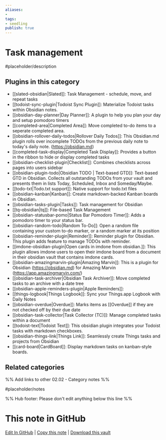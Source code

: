 ```yaml
---
aliases:
- 
tags: 
- seedling 
publish: true
---
```



# Task management

#placeholder/description 

## Plugins in this category

- [[slated-obsidian|Slated]]: Task Management - schedule, move, and repeat tasks
- [[todoist-sync-plugin|Todoist Sync Plugin]]: Materialize Todoist tasks within Obsidian notes.
- [[obsidian-day-planner|Day Planner]]: A plugin to help you plan your day and setup pomodoro timers
- [[completed-area|Completed Area]]: Move completed to-do items to a seperate completed area.
- [[obsidian-rollover-daily-todos|Rollover Daily Todos]]: This Obsidian.md plugin rolls over incomplete TODOs from the previous daily note to today's daily note. (https://obsidian.md)
- [[completed-task-display|Completed Task Display]]: Provides a button in the ribbon to hide or display completed tasks
- [[obsidian-checklist-plugin|Checklist]]: Combines checklists across pages into users sidebar
- [[obsidian-plugin-todo|Obsidian TODO | Text-based GTD]]: Text-based GTD in Obsidian. Collects all outstanding TODOs from your vault and presents them in lists Today, Scheduled, Inbox and Someday/Maybe.
- [[todo-txt|Todo.txt support]]: Native support for todo.txt files
- [[obsidian-kanban|Kanban]]: Create markdown-backed Kanban boards in Obsidian.
- [[obsidian-tasks-plugin|Tasks]]: Task management for Obsidian
- [[tq-obsidian|tq]]: File-based Task Management
- [[obsidian-statusbar-pomo|Status Bar Pomodoro Timer]]: Adds a pomodoro timer to your status bar.
- [[obsidian-random-todo|Random To-Do]]: Open a random file containing your custom to-do marker, or a random marker at its position
- [[obsidian-reminder-plugin|Reminder]]: Reminder plugin for Obsidian. This plugin adds feature to manage TODOs with reminder.
- [[imdone-obsidian-plugin|Open cards in imdone from obsidian.]]: This plugin allows imdone users to open their imdone board from a document in their obsidian vault that contains imdone cards.
- [[obsidian-amazingmarvin-plugin|Amazing Marvin]]: This is a plugin for Obsidian (https://obsidian.md) for Amazing Marvin (https://app.amazingmarvin.com/)
- [[obsidian-task-archiver|Obsidian Task Archiver]]: Move completed tasks to an archive with a date tree
- [[obsidian-apple-reminders-plugin|Apple Reminders]]: 
- [[things-logbook|Things Logbook]]: Sync your Things.app Logbook with Daily Notes
- [[obsidian-overdue|Overdue]]: Marks items as \[\[Overdue]] if they are not checked off by their due date
- [[obsidian-task-collector|Task Collector (TC)]]: Manage completed tasks within a document
- [[todoist-text|Todoist Text]]: This obsidian plugin integrates your Todoist tasks with markdown checkboxes.
- [[obsidian-things-link|Things Link]]: Seamlessly create Things tasks and projects from Obsidian
- [[card-board|CardBoard]]: Display markdown tasks on kanban-style boards.

## Related categories

%% Add links to other 02.02 - Category notes %%

#placeholder/notes

%% Hub footer: Please don't edit anything below this line %%

# This note in GitHub

<span class="git-footer">[Edit In GitHub](https://github.dev/obsidian-community/obsidian-hub/blob/main/02%20-%20Community%20Expansions/02.01%20Plugins%20by%20Category/Task%20management%20plugins.md "git-hub-edit-note") | [Copy this note](https://raw.githubusercontent.com/obsidian-community/obsidian-hub/main/02%20-%20Community%20Expansions/02.01%20Plugins%20by%20Category/Task%20management%20plugins.md "git-hub-copy-note") | [Download this vault](https://github.com/obsidian-community/obsidian-hub/archive/refs/heads/main.zip "git-hub-download-vault") </span>
